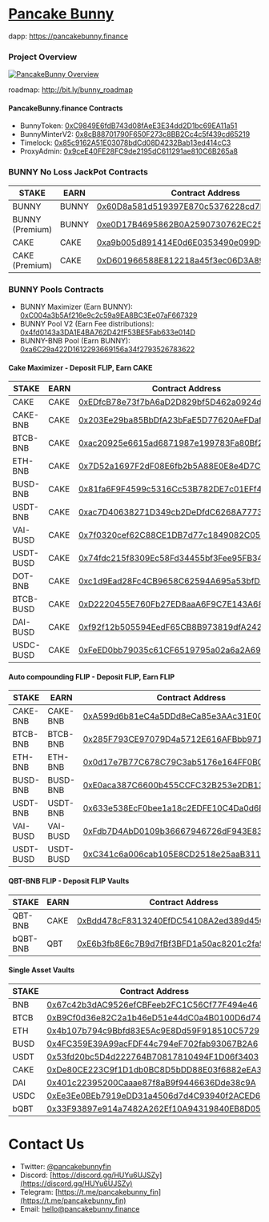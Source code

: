 # [Pancake Bunny](https://pancakebunny.finance)
dapp: https://pancakebunny.finance

### Project Overview
[![PancakeBunny Overview](http://img.youtube.com/vi/xPUI9Eku4pE/default.jpg)](https://youtu.be/xPUI9Eku4pE)

roadmap: http://bit.ly/bunny_roadmap

#### PancakeBunny.finance Contracts
- BunnyToken: [0xC9849E6fdB743d08fAeE3E34dd2D1bc69EA11a51](https://bscscan.com/address/0xC9849E6fdB743d08fAeE3E34dd2D1bc69EA11a51)
- BunnyMinterV2: [0x8cB88701790F650F273c8BB2Cc4c5f439cd65219](https://bscscan.com/address/0x8cb88701790f650f273c8bb2cc4c5f439cd65219)
- Timelock: [0x85c9162A51E03078bdCd08D4232Bab13ed414cC3](https://bscscan.com/address/0x85c9162A51E03078bdCd08D4232Bab13ed414cC3)
- ProxyAdmin: [0x9ceE40FE28FC9de2195dC611291ae810C6B265a8](https://bscscan.com/address/0x9ceE40FE28FC9de2195dC611291ae810C6B265a8)

### BUNNY No Loss JackPot Contracts
| STAKE     | EARN |     Contract Address |
|------|-----|--------------|
| BUNNY | BUNNY | [0x60D8a581d519397E870c5376228cd7E7aBBC243B](https://bscscan.com/address/0x60D8a581d519397E870c5376228cd7E7aBBC243B)|
| BUNNY (Premium) | BUNNY | [0xe0D17B4695862B0A2590730762EC25ee562B2CA4](https://bscscan.com/address/0xe0D17B4695862B0A2590730762EC25ee562B2CA4)|
| CAKE | CAKE | [0xa9b005d891414E0d6E0353490e099D0CA4C778Fc](https://bscscan.com/address/0xa9b005d891414E0d6E0353490e099D0CA4C778Fc)|
| CAKE (Premium)| CAKE | [0xD601966588E812218a45f3ec06D3A89602348183](https://bscscan.com/address/0xD601966588E812218a45f3ec06D3A89602348183)|


### BUNNY Pools Contracts
- BUNNY Maximizer (Earn BUNNY): [0xC004a3b5Af216e9c2c59a9EA8BC3Ee07aF667329](https://bscscan.com/address/0xC004a3b5Af216e9c2c59a9EA8BC3Ee07aF667329)
- BUNNY Pool V2 (Earn Fee distributions): [0x4fd0143a3DA1E4BA762D42fF53BE5Fab633e014D](https://bscscan.com/address/0x4fd0143a3DA1E4BA762D42fF53BE5Fab633e014D)
- BUNNY-BNB Pool (Earn BUNNY): [0xa6C29a422D1612293669156a34f2793526783622](https://bscscan.com/address/0xa6C29a422D1612293669156a34f2793526783622)

#### Cake Maximizer - Deposit FLIP, Earn CAKE
| STAKE     | EARN |     Contract Address |
|------|-----|--------------|
| CAKE | CAKE | [0xEDfcB78e73f7bA6aD2D829bf5D462a0924da28eD](https://bscscan.com/address/0xEDfcB78e73f7bA6aD2D829bf5D462a0924da28eD)|
| CAKE-BNB | CAKE | [0x203Ee29ba85BbDfA23bFaE5D77620AeFDaf92cB1](https://bscscan.com/address/0x203Ee29ba85BbDfA23bFaE5D77620AeFDaf92cB1)|
| BTCB-BNB | CAKE | [0xac20925e6615ad6871987e199783Fa80Bf24EB39](https://bscscan.com/address/0xac20925e6615ad6871987e199783Fa80Bf24EB39)|
| ETH-BNB | CAKE | [0x7D52a1697F2dF08E6fb2b5A88E0E8e4D7C11a921](https://bscscan.com/address/0x7D52a1697F2dF08E6fb2b5A88E0E8e4D7C11a921)|
| BUSD-BNB | CAKE | [0x81fa6F9F4599c5316Cc53B782DE7c01EFf4f9551](https://bscscan.com/address/0x81fa6F9F4599c5316Cc53B782DE7c01EFf4f9551)|
| USDT-BNB | CAKE | [0xac7D40638271D349cb2DeDfdC6268A77738403Fa](https://bscscan.com/address/0xac7D40638271D349cb2DeDfdC6268A77738403Fa)|
| VAI-BUSD | CAKE | [0x7f0320cef62C88CE1DB7d77c1849082C053E2344](https://bscscan.com/address/0x7f0320cef62C88CE1DB7d77c1849082C053E2344)|
| USDT-BUSD | CAKE | [0x74fdc215f8309Ec58Fd34455bf3Fee95FB3416dD](https://bscscan.com/address/0x74fdc215f8309Ec58Fd34455bf3Fee95FB3416dD)|
| DOT-BNB | CAKE | [0xc1d9Ead28Fc4CB9658C62594A695a53bfD306f77](https://bscscan.com/address/0xc1d9Ead28Fc4CB9658C62594A695a53bfD306f77)|
| BTCB-BUSD | CAKE | [0xD2220455E760Fb27ED8aaA6F9C7E143A687BB0aD](https://bscscan.com/address/0xD2220455E760Fb27ED8aaA6F9C7E143A687BB0aD)|
| DAI-BUSD | CAKE | [0xf92f12b505594EedF65CB8B973819dfA242c61D7](https://bscscan.com/address/0xf92f12b505594EedF65CB8B973819dfA242c61D7)|
| USDC-BUSD | CAKE | [0xFeED0bb79035c61CF6519795a02a6a2A69A11aAC](https://bscscan.com/address/0xFeED0bb79035c61CF6519795a02a6a2A69A11aAC)|

#### Auto compounding FLIP - Deposit FLIP, Earn FLIP
| STAKE | EARN |     Contract Address |
|------|-----|--------------|
| CAKE-BNB | CAKE-BNB | [0xA599d6b81eC4a5DDd8eCa85e3AAc31E006aF00AA](https://bscscan.com/address/0xA599d6b81eC4a5DDd8eCa85e3AAc31E006aF00AA)|
| BTCB-BNB | BTCB-BNB | [0x285F793CE97079D4a5712E616AFBbb971Dbf1f1f](https://bscscan.com/address/0x285F793CE97079D4a5712E616AFBbb971Dbf1f1f)|
| ETH-BNB | ETH-BNB | [0x0d17e7B77C678C79C3ab5176e164FF0BCceb8EAa](https://bscscan.com/address/0x0d17e7B77C678C79C3ab5176e164FF0BCceb8EAa)|
| BUSD-BNB | BUSD-BNB | [0xE0aca387C6600b455CCFC32B253e2DB13b71ca62](https://bscscan.com/address/0xE0aca387C6600b455CCFC32B253e2DB13b71ca62)|
| USDT-BNB | USDT-BNB | [0x633e538EcF0bee1a18c2EDFE10C4Da0d6E71e77B](https://bscscan.com/address/0x633e538EcF0bee1a18c2EDFE10C4Da0d6E71e77B)|
| VAI-BUSD | VAI-BUSD | [0xFdb7D4AbD0109b36667946726dF943E83570286C](https://bscscan.com/address/0xFdb7D4AbD0109b36667946726dF943E83570286C)|
| USDT-BUSD | USDT-BUSD | [0xC341c6a006cab105E8CD2518e25aaB311Cb22FF6](https://bscscan.com/address/0xC341c6a006cab105E8CD2518e25aaB311Cb22FF6)|

#### QBT-BNB FLIP - Deposit FLIP Vaults
| STAKE | EARN |     Contract Address |
|------|-----|--------------|
| QBT-BNB | CAKE | [0xBdd478cF8313240EfDC54108A2ed389d450cD702](https://bscscan.com/address/0xBdd478cF8313240EfDC54108A2ed389d450cD702)|
| bQBT-BNB | QBT | [0xE6b3fb8E6c7B9d7fBf3BFD1a50ac8201c2fa5a8F](https://bscscan.com/address/0xE6b3fb8E6c7B9d7fBf3BFD1a50ac8201c2fa5a8F)|

#### Single Asset Vaults
| STAKE |     Contract Address |
|------|--------------|
| BNB | [0x67c42b3dAC9526efCBFeeb2FC1C56Cf77F494e46](https://bscscan.com/address/0x67c42b3dAC9526efCBFeeb2FC1C56Cf77F494e46)|
| BTCB | [0xB9Cf0d36e82C2a1b46eD51e44dC0a4B0100D6d74](https://bscscan.com/address/0xB9Cf0d36e82C2a1b46eD51e44dC0a4B0100D6d74)|
| ETH | [0x4b107b794c9Bbfd83E5Ac9E8Dd59F918510C5729](https://bscscan.com/address/0x4b107b794c9Bbfd83E5Ac9E8Dd59F918510C5729)|
| BUSD | [0x4FC359E39A99acFDF44c794eF702fab93067B2A6](https://bscscan.com/address/0x4FC359E39A99acFDF44c794eF702fab93067B2A6)|
| USDT | [0x53fd20bc5D4d222764B70817810494F1D06f3403](https://bscscan.com/address/0x53fd20bc5D4d222764B70817810494F1D06f3403)|
| CAKE | [0xDe80CE223C9f1D1db0BC8D5bDD88E03f6882eEA3](https://bscscan.com/address/0xDe80CE223C9f1D1db0BC8D5bDD88E03f6882eEA3)|
| DAI | [0x401c22395200Caaae87f8aB9f9446636Dde38c9A](https://bscscan.com/address/0x401c22395200Caaae87f8aB9f9446636Dde38c9A)|
| USDC | [0xEe3Ee0BEb7919eDD31a4506d7d4C93940f2ACED6](https://bscscan.com/address/0xEe3Ee0BEb7919eDD31a4506d7d4C93940f2ACED6)|
| bQBT | [0x33F93897e914a7482A262Ef10A94319840EB8D05](https://bscscan.com/address/0x33F93897e914a7482A262Ef10A94319840EB8D05)|


# Contact Us
- Twitter: [@pancakebunnyfin](https://twitter.com/pancakebunnyfin)
- Discord: [https://discord.gg/HUYu6UJSZy](https://discord.gg/HUYu6UJSZy)
- Telegram: [https://t.me/pancakebunny_fin](https://t.me/pancakebunny_fin)
- Email: [hello@pancakebunny.finance](mailto:hello@pancakebunny.finance)
